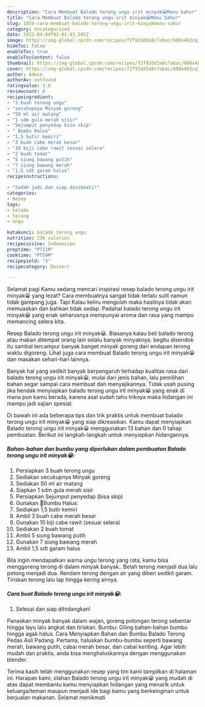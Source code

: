 ```yaml
---
description: "Cara Membuat Balado terong ungu irit minyak😀Menu Sahur"
title: "Cara Membuat Balado terong ungu irit minyak😀Menu Sahur"
slug: 1059-cara-membuat-balado-terong-ungu-irit-minyakmenu-sahur
category: Uncategorized
date: 2022-04-04T02:01:43.595Z
image: https://img-global.cpcdn.com/recipes/f2f92dd3a8c7abac/680x482cq70/balado-terong-ungu-irit-minyak-foto-resep-utama.jpg
hideToc: false
enableToc: true
enableTocContent: false
thumbnail: https://img-global.cpcdn.com/recipes/f2f92dd3a8c7abac/680x482cq70/balado-terong-ungu-irit-minyak-foto-resep-utama.jpg
cover: https://img-global.cpcdn.com/recipes/f2f92dd3a8c7abac/680x482cq70/balado-terong-ungu-irit-minyak-foto-resep-utama.jpg
author: Admin
authorAv: notfound
ratingvalue: 3.8
reviewcount: 8
recipeingredient:
- "3 buah terong ungu"
- "secukupnya Minyak goreng"
- "50 ml air matang"
- "1 sdm gula merah sisir"
- "Sejumput penyedap bisa skip"
- " Bumbu Halus"
- "1,5 butir kemiri"
- "3 buah cabe merah besar"
- "10 biji cabe rawit sesuai selera"
- "2 buah tomat"
- "5 siung bawang putih"
- "7 siung bawang merah"
- "1,5 sdt garam halus"
recipeinstructions:

- "Sudah jadi dan siap dinikmati!"
categories:
- Resep
tags:
- balado
- terong
- ungu

katakunci: balado terong ungu 
nutrition: 230 calories
recipecuisine: Indonesian
preptime: "PT11M"
cooktime: "PT59M"
recipeyield: "3"
recipecategory: Dessert

---
```



Selamat pagi Kamu sedang mencari inspirasi resep balado terong ungu irit minyak😀 yang lezat? Cara membuatnya sangat tidak terlalu sulit namun tidak gampang juga. Tapi Kalau keliru mengolah maka hasilnya tidak akan memuaskan dan bahkan tidak sedap. Padahal balado terong ungu irit minyak😀 yang enak seharusnya mempunyai aroma dan rasa yang mampu memancing selera kita.


Resep Balado terong ungu irit minyak😀. Biasanya kalau beli balado terong atau makan ditempat orang lain selalu banyak minyaknya. begitu disendok itu sambal tercampur banyak banget minyak goreng dari endapan terong waktu digoreng. Lihat juga cara membuat Balado terong ungu irit minyak😀 dan masakan sehari-hari lainnya.

Banyak hal yang sedikit banyak berpengaruh terhadap kualitas rasa dari balado terong ungu irit minyak😀, mulai dari jenis bahan, lalu pemilihan bahan segar sampai cara membuat dan menyajikannya. Tidak usah pusing jika hendak menyiapkan balado terong ungu irit minyak😀 yang enak di mana pun kamu berada, karena asal sudah tahu triknya maka hidangan ini mampu jadi sajian spesial.


Di bawah ini ada beberapa tips dan trik praktis untuk membuat balado terong ungu irit minyak😀 yang siap dikreasikan. Kamu dapat menyiapkan Balado terong ungu irit minyak😀 menggunakan 13 bahan dan 0 tahap pembuatan. Berikut ini langkah-langkah untuk menyiapkan hidangannya.

<!--inarticleads1-->

##### Bahan-bahan dan bumbu yang diperlukan dalam pembuatan Balado terong ungu irit minyak😀:

1. Persiapkan 3 buah terong ungu
1. Sediakan secukupnya Minyak goreng
1. Sediakan 50 ml air matang
1. Siapkan 1 sdm gula merah sisir
1. Persiapkan Sejumput penyedap (bisa skip)
1. Gunakan  🍆Bumbu Halus:
1. Sediakan 1,5 butir kemiri
1. Ambil 3 buah cabe merah besar
1. Gunakan 10 biji cabe rawit (sesuai selera)
1. Sediakan 2 buah tomat
1. Ambil 5 siung bawang putih
1. Gunakan 7 siung bawang merah
1. Ambil 1,5 sdt garam halus


Bila ingin mendapatkan warna ungu terong yang rata, kamu bisa menggoreng terong di dalam minyak banyak.. Belah terong menjadi dua lalu potong menjadi dua. Rendam terong dengan air yang diberi sedikit garam. Tiriskan terong lalu lap hingga kering airnya. 

<!--inarticleads2-->

##### Cara buat Balado terong ungu irit minyak😀:


1. Selesai dan siap dihidangkan!

Panaskan minyak banyak dalam wajan, goreng potongan terong sebentar hingga layu lalu angkat dan tiriskan. Bumbu: Giling bahan-bahan bumbu hingga agak halus. Cara Menyiapkan Bahan dan Bumbu Balado Terong Pedas Asli Padang. Pertama, haluskan bumbu-bumbu seperti bawang merah, bawang putih, cabai merah besar, dan cabai keriting. Agar lebih mudah dan praktis, anda bisa menghaluskannya dengan menggunakan blender. 

Terima kasih telah menggunakan resep yang tim kami tampilkan di halaman ini. Harapan kami, olahan Balado terong ungu irit minyak😀 yang mudah di atas dapat membantu kamu menyiapkan hidangan yang menarik untuk keluarga/teman maupun menjadi ide bagi kamu yang berkeinginan untuk berjualan makanan. Selamat menikmati
